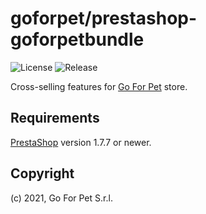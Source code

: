 # goforpet/prestashop-goforpetbundle

![License](https://img.shields.io/github/license/goforpet/prestashop-goforpetbundle)
![Release](https://img.shields.io/github/v/release/goforpet/prestashop-goforpetbundle)

Cross-selling features for [Go For Pet](https://www.goforpet.com/) store.

## Requirements

[PrestaShop](https://github.com/prestashop/prestashop) version 1.7.7 or newer.

## Copyright

(c) 2021, Go For Pet S.r.l.
